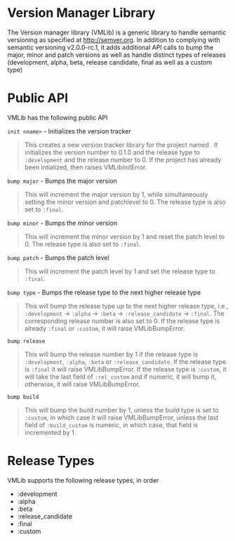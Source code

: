 Version Manager Library
=======================

The Version manager library (VMLib) is a generic library to handle
semantic versioning as specified at <http://semver.org>. In addition to
complying with semantic versioning v2.0.0-rc.1, it adds additional API
calls to bump the major, minor and patch versions as well as handle
distinct types of releases (development, alpha, beta, release candidate,
final as well as a custom type)

# Public API

VMLib has the following public API

`init <name>` - Initializes the version tracker
> This creates a new version tracker library for the project named
> <name>. It initializes the version number to 0.1.0 and the release
> type to `:development` and the release number to 0. If the project
> has already been intialized, then raises VMLibInitError.

`bump major` - Bumps the major version
> This will increment the major version by 1, while simultaneously
> setting the minor version and patchlevel to 0. The release type is
> also set to `:final`.

`bump minor` - Bumps the minor version
> This will increment the minor version by 1 and reset the patch level
> to 0. The release type is also set to `:final`.

`bump patch` - Bumps the patch level
> This will increment the patch level by 1 and set the release type to
> `:final`.

`bump type` - Bumps the release type to the next higher release type
> This will bump the release type up to the next higher release type,
> i.e., `:development` -> `:alpha` -> `:beta` -> `:release_candidate` ->
> `:final`. The corresponding release number is also set to 0. If the
> release type is already `:final` or `:custom`, it will raise
> VMLibBumpError.

`bump release`
> This will bump the release number by 1 if the release type is
> `:development`, `:alpha`, `:beta` or `:release_candidate`. If the
> release type is `:final` it will raise VMLibBumpError. If the release
> type is `:custom`, it will take the last field of `:rel_custom` and
> if numeric, it will bump it, otherwise, it will raise VMLibBumpError.

`bump build`
> This will bump the build number by 1, unless the build type is set to
> `:custom`, in which case it will raise VMLibBumpError, unless the last
> field of `:build_custom` is numeric, in which case, that field is
> incremented by 1.

# Release Types

VMLib supports the following release types, in order

* :development
* :alpha
* :beta
* :release\_candidate
* :final
* :custom



